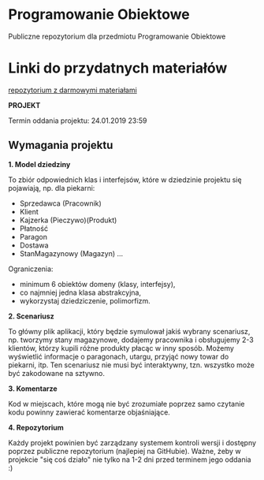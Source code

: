 # Programowanie Obiektowe
Publiczne repozytorium dla przedmiotu Programowanie Obiektowe

# Linki do przydatnych materiałów
[repozytorium z darmowymi materiałami](https://github.com/EbookFoundation)

__PROJEKT__

Termin oddania projektu: 24.01.2019 23:59
## Wymagania projektu

**1. Model dziedziny**

To zbiór odpowiednich klas i interfejsów, które w dziedzinie projektu się pojawiają, np. dla piekarni:
* Sprzedawca (Pracownik)
* Klient
* Kajzerka (Pieczywo)(Produkt)
* Płatność
* Paragon
* Dostawa
* StanMagazynowy (Magazyn) ...

Ograniczenia:
* minimum 6 obiektów domeny (klasy, interfejsy),
* co najmniej jedna klasa abstrakcyjna,
* wykorzystaj dziedziczenie, polimorfizm.


**2. Scenariusz**

To główny plik aplikacji, który będzie symulował jakiś wybrany scenariusz, np. tworzymy stany magazynowe, dodajemy pracownika i obsługujemy 2-3 klientów, którzy kupili różne produkty płacąc w inny sposób. Możemy wyświetlić informacje o paragonach, utargu, przyjąć nowy towar do piekarni, itp. 
Ten scenariusz nie musi być interaktywny, tzn. wszystko może być zakodowane na sztywno.


**3. Komentarze**

Kod w miejscach, które mogą nie być zrozumiałe poprzez samo czytanie kodu powinny zawierać komentarze objaśniające.


**4. Repozytorium**

Każdy projekt powinien być zarządzany systemem kontroli wersji i dostępny poprzez publiczne repozytorium (najlepiej na GitHubie). Ważne, żeby w projekcie "się coś działo" nie tylko na 1-2 dni przed terminem jego oddania :)

